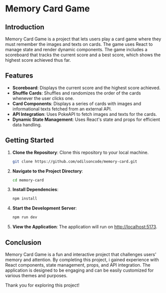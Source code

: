# Memory Card Game

## Introduction

Memory Card Game is a project that lets users play a card game where they must remember the images and texts on cards. The game uses React to manage state and render dynamic components. The game includes a scoreboard that tracks the current score and a best score, which shows the highest score achieved thus far.

## Features

- **Scoreboard**: Displays the current score and the highest score achieved.
- **Shuffle Cards**: Shuffles and randomizes the order of the cards whenever the user clicks one.
- **Card Components**: Displays a series of cards with images and informational texts fetched from an external API.
- **API Integration**: Uses PokeAPI to fetch images and texts for the cards.
- **Dynamic State Management**: Uses React's state and props for efficient data handling.

## Getting Started

1. **Clone the Repository**: Clone this repository to your local machine.

   ```bash
   git clone https://github.com/odilsoncode/memory-card.git
   ```

2. **Navigate to the Project Directory**:

   ```bash
   cd memory-card
   ```

3. **Install Dependencies**:

   ```bash
   npm install
   ```

4. **Start the Development Server**:

   ```bash
   npm run dev
   ```

5. **View the Application**: The application will run on [http://localhost:5173](http://localhost:5173).

## Conclusion

Memory Card Game is a fun and interactive project that challenges users' memory and attention. By completing this project, i gained experience with React components, state management, props, and API integration. The application is designed to be engaging and can be easily customized for various themes and purposes.

Thank you for exploring this project!
